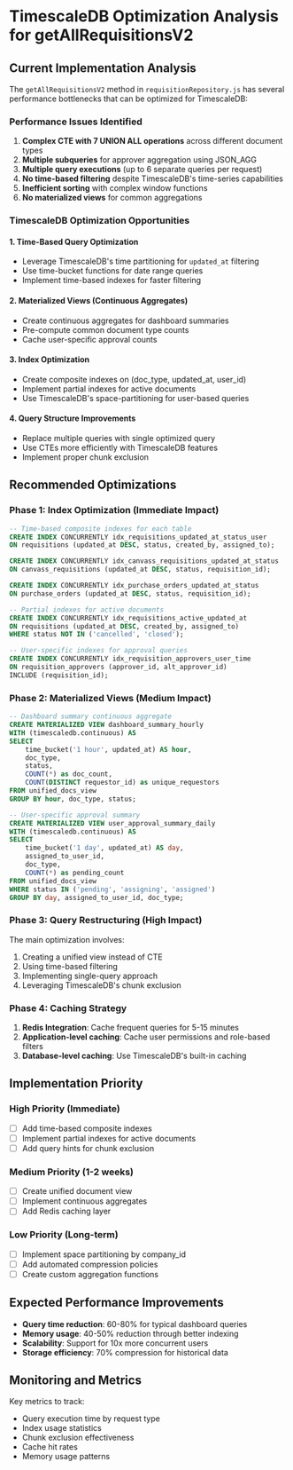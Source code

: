 # TimescaleDB Optimization Analysis for getAllRequisitionsV2

## Current Implementation Analysis

The `getAllRequisitionsV2` method in `requisitionRepository.js` has several performance bottlenecks that can be optimized for TimescaleDB:

### Performance Issues Identified

1. **Complex CTE with 7 UNION ALL operations** across different document types
2. **Multiple subqueries** for approver aggregation using JSON_AGG
3. **Multiple query executions** (up to 6 separate queries per request)
4. **No time-based filtering** despite TimescaleDB's time-series capabilities
5. **Inefficient sorting** with complex window functions
6. **No materialized views** for common aggregations

### TimescaleDB Optimization Opportunities

#### 1. Time-Based Query Optimization
- Leverage TimescaleDB's time partitioning for `updated_at` filtering
- Use time-bucket functions for date range queries
- Implement time-based indexes for faster filtering

#### 2. Materialized Views (Continuous Aggregates)
- Create continuous aggregates for dashboard summaries
- Pre-compute common document type counts
- Cache user-specific approval counts

#### 3. Index Optimization
- Create composite indexes on (doc_type, updated_at, user_id)
- Implement partial indexes for active documents
- Use TimescaleDB's space-partitioning for user-based queries

#### 4. Query Structure Improvements
- Replace multiple queries with single optimized query
- Use CTEs more efficiently with TimescaleDB features
- Implement proper chunk exclusion

## Recommended Optimizations

### Phase 1: Index Optimization (Immediate Impact)

```sql
-- Time-based composite indexes for each table
CREATE INDEX CONCURRENTLY idx_requisitions_updated_at_status_user 
ON requisitions (updated_at DESC, status, created_by, assigned_to);

CREATE INDEX CONCURRENTLY idx_canvass_requisitions_updated_at_status 
ON canvass_requisitions (updated_at DESC, status, requisition_id);

CREATE INDEX CONCURRENTLY idx_purchase_orders_updated_at_status 
ON purchase_orders (updated_at DESC, status, requisition_id);

-- Partial indexes for active documents
CREATE INDEX CONCURRENTLY idx_requisitions_active_updated_at 
ON requisitions (updated_at DESC, created_by, assigned_to) 
WHERE status NOT IN ('cancelled', 'closed');

-- User-specific indexes for approval queries
CREATE INDEX CONCURRENTLY idx_requisition_approvers_user_time 
ON requisition_approvers (approver_id, alt_approver_id) 
INCLUDE (requisition_id);
```

### Phase 2: Materialized Views (Medium Impact)

```sql
-- Dashboard summary continuous aggregate
CREATE MATERIALIZED VIEW dashboard_summary_hourly
WITH (timescaledb.continuous) AS
SELECT
    time_bucket('1 hour', updated_at) AS hour,
    doc_type,
    status,
    COUNT(*) as doc_count,
    COUNT(DISTINCT requestor_id) as unique_requestors
FROM unified_docs_view
GROUP BY hour, doc_type, status;

-- User-specific approval summary
CREATE MATERIALIZED VIEW user_approval_summary_daily
WITH (timescaledb.continuous) AS
SELECT
    time_bucket('1 day', updated_at) AS day,
    assigned_to_user_id,
    doc_type,
    COUNT(*) as pending_count
FROM unified_docs_view
WHERE status IN ('pending', 'assigning', 'assigned')
GROUP BY day, assigned_to_user_id, doc_type;
```

### Phase 3: Query Restructuring (High Impact)

The main optimization involves:
1. Creating a unified view instead of CTE
2. Using time-based filtering
3. Implementing single-query approach
4. Leveraging TimescaleDB's chunk exclusion

### Phase 4: Caching Strategy

1. **Redis Integration**: Cache frequent queries for 5-15 minutes
2. **Application-level caching**: Cache user permissions and role-based filters
3. **Database-level caching**: Use TimescaleDB's built-in caching

## Implementation Priority

### High Priority (Immediate)
- [ ] Add time-based composite indexes
- [ ] Implement partial indexes for active documents
- [ ] Add query hints for chunk exclusion

### Medium Priority (1-2 weeks)
- [ ] Create unified document view
- [ ] Implement continuous aggregates
- [ ] Add Redis caching layer

### Low Priority (Long-term)
- [ ] Implement space partitioning by company_id
- [ ] Add automated compression policies
- [ ] Create custom aggregation functions

## Expected Performance Improvements

- **Query time reduction**: 60-80% for typical dashboard queries
- **Memory usage**: 40-50% reduction through better indexing
- **Scalability**: Support for 10x more concurrent users
- **Storage efficiency**: 70% compression for historical data

## Monitoring and Metrics

Key metrics to track:
- Query execution time by request type
- Index usage statistics
- Chunk exclusion effectiveness
- Cache hit rates
- Memory usage patterns
